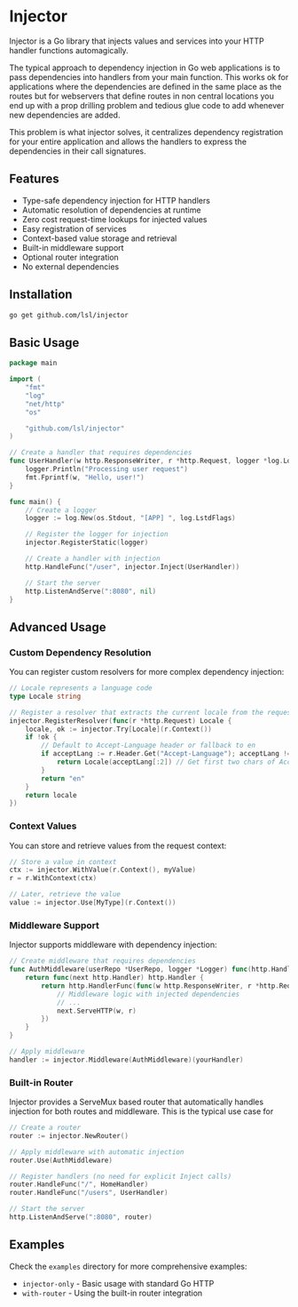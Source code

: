 # Injector

Injector is a Go library that injects values and services into your HTTP handler functions automagically.

The typical approach to dependency injection in Go web applications is to pass dependencies into handlers from your main function. This works ok for applications where the dependencies are defined in the same place as the routes but for webservers that define routes in non central locations you end up with a prop drilling problem and tedious glue code to add whenever new dependencies are added.

This problem is what injector solves, it centralizes dependency registration for your entire application and allows the handlers to express the dependencies in their call signatures.

## Features

- Type-safe dependency injection for HTTP handlers
- Automatic resolution of dependencies at runtime
- Zero cost request-time lookups for injected values
- Easy registration of services
- Context-based value storage and retrieval
- Built-in middleware support
- Optional router integration
- No external dependencies

## Installation

```bash
go get github.com/lsl/injector
```

## Basic Usage

```go
package main

import (
    "fmt"
    "log"
    "net/http"
    "os"

    "github.com/lsl/injector"
)

// Create a handler that requires dependencies
func UserHandler(w http.ResponseWriter, r *http.Request, logger *log.Logger) {
    logger.Println("Processing user request")
    fmt.Fprintf(w, "Hello, user!")
}

func main() {
    // Create a logger
    logger := log.New(os.Stdout, "[APP] ", log.LstdFlags)

    // Register the logger for injection
    injector.RegisterStatic(logger)

    // Create a handler with injection
    http.HandleFunc("/user", injector.Inject(UserHandler))

    // Start the server
    http.ListenAndServe(":8080", nil)
}
```

## Advanced Usage

### Custom Dependency Resolution

You can register custom resolvers for more complex dependency injection:

```go
// Locale represents a language code
type Locale string

// Register a resolver that extracts the current locale from the request context
injector.RegisterResolver(func(r *http.Request) Locale {
    locale, ok := injector.Try[Locale](r.Context())
    if !ok {
        // Default to Accept-Language header or fallback to en
        if acceptLang := r.Header.Get("Accept-Language"); acceptLang != "" {
            return Locale(acceptLang[:2]) // Get first two chars of Accept-Language
        }
        return "en"
    }
    return locale
})
```

### Context Values

You can store and retrieve values from the request context:

```go
// Store a value in context
ctx := injector.WithValue(r.Context(), myValue)
r = r.WithContext(ctx)

// Later, retrieve the value
value := injector.Use[MyType](r.Context())
```

### Middleware Support

Injector supports middleware with dependency injection:

```go
// Create middleware that requires dependencies
func AuthMiddleware(userRepo *UserRepo, logger *Logger) func(http.Handler) http.Handler {
    return func(next http.Handler) http.Handler {
        return http.HandlerFunc(func(w http.ResponseWriter, r *http.Request) {
            // Middleware logic with injected dependencies
            // ...
            next.ServeHTTP(w, r)
        })
    }
}

// Apply middleware
handler := injector.Middleware(AuthMiddleware)(yourHandler)
```

### Built-in Router

Injector provides a ServeMux based router that automatically handles injection for both routes and middleware. This is the typical use case for

```go
// Create a router
router := injector.NewRouter()

// Apply middleware with automatic injection
router.Use(AuthMiddleware)

// Register handlers (no need for explicit Inject calls)
router.HandleFunc("/", HomeHandler)
router.HandleFunc("/users", UserHandler)

// Start the server
http.ListenAndServe(":8080", router)
```

## Examples

Check the `examples` directory for more comprehensive examples:

- `injector-only` - Basic usage with standard Go HTTP
- `with-router` - Using the built-in router integration
